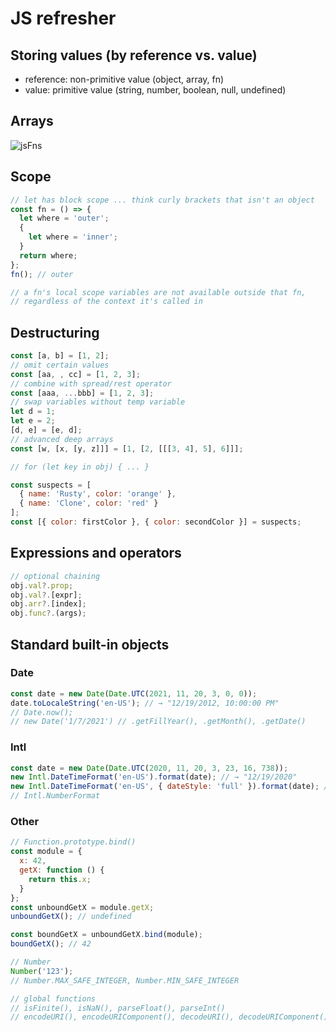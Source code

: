 # JS refresher

## Storing values (by reference vs. value)

- reference: non-primitive value (object, array, fn)
- value: primitive value (string, number, boolean, null, undefined)

## Arrays

![jsFns](../../../assets/js_fns.png)

## Scope

```javascript
// let has block scope ... think curly brackets that isn't an object
const fn = () => {
  let where = 'outer';
  {
    let where = 'inner';
  }
  return where;
};
fn(); // outer

// a fn's local scope variables are not available outside that fn,
// regardless of the context it's called in
```

## Destructuring

```js
const [a, b] = [1, 2];
// omit certain values
const [aa, , cc] = [1, 2, 3];
// combine with spread/rest operator
const [aaa, ...bbb] = [1, 2, 3];
// swap variables without temp variable
let d = 1;
let e = 2;
[d, e] = [e, d];
// advanced deep arrays
const [w, [x, [y, z]]] = [1, [2, [[[3, 4], 5], 6]]];

// for (let key in obj) { ... }

const suspects = [
  { name: 'Rusty', color: 'orange' },
  { name: 'Clone', color: 'red' }
];
const [{ color: firstColor }, { color: secondColor }] = suspects;
```

## Expressions and operators

```js
// optional chaining
obj.val?.prop;
obj.val?.[expr];
obj.arr?.[index];
obj.func?.(args);
```

## Standard built-in objects

### Date

```javascript
const date = new Date(Date.UTC(2021, 11, 20, 3, 0, 0));
date.toLocaleString('en-US'); // → "12/19/2012, 10:00:00 PM"
// Date.now();
// new Date('1/7/2021') // .getFillYear(), .getMonth(), .getDate()
```

### Intl

```javascript
const date = new Date(Date.UTC(2020, 11, 20, 3, 23, 16, 738));
new Intl.DateTimeFormat('en-US').format(date); // → "12/19/2020"
new Intl.DateTimeFormat('en-US', { dateStyle: 'full' }).format(date); // → "Saturday, December 19, 2020"
// Intl.NumberFormat
```

### Other

```javascript
// Function.prototype.bind()
const module = {
  x: 42,
  getX: function () {
    return this.x;
  }
};
const unboundGetX = module.getX;
unboundGetX(); // undefined

const boundGetX = unboundGetX.bind(module);
boundGetX(); // 42

// Number
Number('123');
// Number.MAX_SAFE_INTEGER, Number.MIN_SAFE_INTEGER

// global functions
// isFinite(), isNaN(), parseFloat(), parseInt()
// encodeURI(), encodeURIComponent(), decodeURI(), decodeURIComponent()
```

